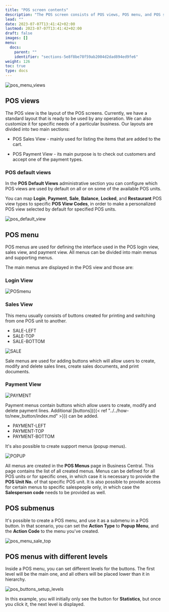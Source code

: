 ```yaml
---
title: "POS screen contents"
description: "The POS screen consists of POS views, POS menu, and POS submenus. Learn more in this article."
lead: ""
date: 2023-07-07T13:41:42+02:00
lastmod: 2023-07-07T13:41:42+02:00
draft: false
images: []
menu:
  docs:
    parent: ""
    identifier: "sections-5e8f8be78f59ab2004d2dad894ed9fe6"
weight: 126
toc: true
type: docs
---
```


![pos_menu_views](pos_menus.png)

## POS views

The POS view is the layout of the POS screens. Currently, we have a standard layout that is ready to be used by any operation. We can also customize it for specific needs of a particular business. Our layouts are divided into two main sections: 

- POS Sales View - mainly used for listing the items that are added to the cart.

- POS Payment View - its main purpose is to check out customers and accept one of the payment types.

### POS default views

In the **POS Default Views** administrative section you can configure which POS views are used by default on all or on some of the available POS units.

You can map **Login**, **Payment**, **Sale**, **Balance**, **Locked**, and **Restaurant** POS view types to specific **POS View Codes**, in order to make a personalized POS view selected by default for specified POS units. 

![pos_default_view](pos_default_view.PNG)

## POS menu

POS menus are used for defining the interface used in the POS login view, sales view, and payment view. All menus can be divided into main menus and supporting menus.  

The main menus are displayed in the POS view and those are:

### Login View

![POSmenu](LOGIN.png)

### Sales View

This menu usually consists of buttons created for printing and switching from one POS unit to another. 

- SALE-LEFT
- SALE-TOP
- SALE-BOTTOM

![SALE](SALE.png)

Sale menus are used for adding buttons which will allow users to create, modify and delete sales lines, create sales documents, and print documents.

### Payment View

![PAYMENT](PAYMENT.png)

Payment menus contain buttons which allow users to create, modify and delete payment lines. Additional [buttons]({{< ref "../../how-to/new_button/index.md" >}}) can be added.

- PAYMENT-LEFT
- PAYMENT-TOP
- PAYMENT-BOTTOM

It's also possible to create support menus (popup menus).

![POPUP](POPUP%20MENU.png)

All menus are created in the **POS Menus** page in Business Central.
This page contains the list of all created menus. Menus can be defined for all POS units or for specific ones, in which case it is necessary to provide the **POS Unit No.** of that specific POS unit. It is also possible to provide access for certain menus to specific salespeople only, in which case the **Salesperson code** needs to be provided as well.  

## POS submenus

It's possible to create a POS menu, and use it as a submenu in a POS button. In that scenario, you can set the **Action Type** to **Popup Menu**, and the **Action Code** to the menu you've created. 

![pos_menu_sale_top](pos_menu_sale_top.png)

## POS menus with different levels

Inside a POS menu, you can set different levels for the buttons. The first level will be the main one, and all others will be placed lower than it in hierarchy. 

![pos_buttons_setup_levels](pos_buttons_setup_levels.png)

In this example, you will initially only see the button for **Statistics**, but once you click it, the next level is displayed.
